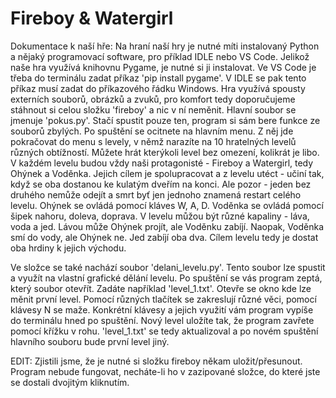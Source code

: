 # Fireboy & Watergirl
Dokumentace k naší hře:
Na hraní naší hry je nutné míti instalovaný Python a nějaký programovací software, pro příklad IDLE nebo VS Code. Jelikož naše hra využívá knihovnu Pygame, je nutné si ji instalovat. Ve VS Code je třeba do terminálu zadat příkaz 'pip install pygame'. V IDLE se pak tento příkaz musí zadat do příkazového řádku Windows.
Hra využívá spousty externích souborů, obrázků a zvuků, pro komfort tedy doporučujeme stáhnout si celou složku 'fireboy' a nic v ní neměnit. Hlavní soubor se jmenuje 'pokus.py'. Stačí spustit pouze ten, program si sám bere funkce ze souborů zbylých.
Po spuštění se ocitnete na hlavním menu. Z něj jde pokračovat do menu s levely, v němž narazíte na 10 hratelných levelů různých obtížností. Můžete hrát kterýkoli level bez omezení, kolikrát je libo.
V každém levelu budou vždy naši protagonisté - Fireboy a Watergirl, tedy Ohýnek a Voděnka. Jejich cílem je spolupracovat a z levelu utéct - učiní tak, když se oba dostanou ke kulatým dveřím na konci. Ale pozor - jeden bez druhého nemůže odejít a smrt byť jen jednoho znamená restart celého levelu. Ohýnek se ovládá pomocí kláves W, A, D. Voděnka se ovládá pomocí šipek nahoru, doleva, doprava.
V levelu můžou být různé kapaliny - láva, voda a jed. Lávou může Ohýnek projít, ale Voděnku zabíjí. Naopak, Voděnka smí do vody, ale Ohýnek ne. Jed zabíjí oba dva.
Cílem levelu tedy je dostat oba hrdiny k jejich východu.

Ve složce se také nachází soubor 'delani_levelu.py'. Tento soubor lze spustit a využít na vlastní grafické dělání levelu. Po spuštění se vás program zeptá, který soubor otevřít. Zadáte například 'level_1.txt'. Otevře se okno kde lze měnit první level. Pomocí různých tlačítek se zakreslují různé věci, pomocí klávesy N se maže. Konkrétní klávesy a jejich využití vám program vypíše do terminálu hned po spuštění. Nový level uložíte tak, že program zavřete pomocí křížku v rohu. 'level_1.txt' se tedy aktualizoval a po novém spuštění hlavního souboru bude první level jiný.

EDIT: Zjistili jsme, že je nutné si složku fireboy někam uložit/přesunout. Program nebude fungovat, necháte-li ho v zazipované složce, do které jste se dostali dvojitým kliknutím.
